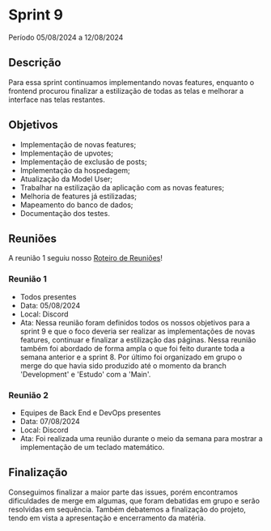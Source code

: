 # Sprint 9

Período 05/08/2024 a 12/08/2024

## Descrição 

Para essa sprint continuamos implementando novas features, enquanto o frontend procurou finalizar a estilização de todas as telas e melhorar a interface nas telas restantes.

## Objetivos

- Implementação de novas features;
- Implementação de upvotes;
- Implementação de exclusão de posts;
- Implementação da hospedagem;
- Atualização da Model User;
- Trabalhar na estilização da aplicação com as novas features;
- Melhoria de features já estilizadas;
- Mapeamento do banco de dados;
- Documentação dos testes.


## Reuniões
A reunião 1 seguiu nosso [Roteiro de Reuniões](roteiro_reunioes.md)!
### Reunião 1
- Todos presentes
- Data: 05/08/2024
- Local: Discord
- Ata:
Nessa reunião foram definidos todos os nossos objetivos para a sprint 9 e que o foco deveria ser realizar as implementações de novas features, continuar e finalizar a estilização das páginas.
Nessa reunião também foi abordado de forma ampla o que foi feito durante toda a semana anterior e a sprint 8.
Por último foi organizado em grupo o merge do que havia sido produzido até o momento da branch 'Development' e 'Estudo' com a 'Main'.

### Reunião 2
- Equipes de Back End e DevOps presentes
- Data: 07/08/2024
- Local: Discord
- Ata:
Foi realizada uma reunião durante o meio da semana para mostrar a implementação de um teclado matemático. 

## Finalização
Conseguimos finalizar a maior parte das issues, porém encontramos dificuldades de merge em algumas, que foram debatidas em grupo e serão resolvidas em sequência.
Também debatemos a finalização do projeto, tendo em vista a apresentação e encerramento da matéria. 